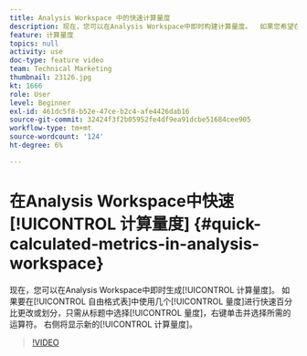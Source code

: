 ```yaml
---
title: Analysis Workspace 中的快速计算量度
description: 现在，您可以在Analysis Workspace中即时构建计算量度。  如果您希望在自由格式表中快速更改百分比或对一些量度进行划分，只需从标题中选择量度，右键单击并选择所需的运算符。  新的计算量度将显示在右侧。
feature: 计算量度
topics: null
activity: use
doc-type: feature video
team: Technical Marketing
thumbnail: 23126.jpg
kt: 1666
role: User
level: Beginner
exl-id: 461dc5f8-b52e-47ce-b2c4-afe4426dab16
source-git-commit: 32424f3f2b05952fe4df9ea91dcbe51684cee905
workflow-type: tm+mt
source-wordcount: '124'
ht-degree: 6%

---
```


# 在Analysis Workspace中快速[!UICONTROL 计算量度] {#quick-calculated-metrics-in-analysis-workspace}

现在，您可以在Analysis Workspace中即时生成[!UICONTROL 计算量度]。  如果要在[!UICONTROL 自由格式表]中使用几个[!UICONTROL 量度]进行快速百分比更改或划分，只需从标题中选择[!UICONTROL 量度]，右键单击并选择所需的运算符。  右侧将显示新的[!UICONTROL 计算量度]。

>[!VIDEO](https://video.tv.adobe.com/v/23126/?quality=12)
